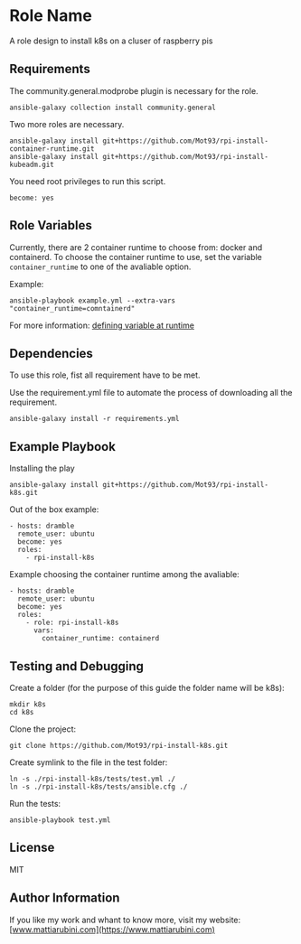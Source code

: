 Role Name
=========

A role design to install k8s on a cluser of raspberry pis

Requirements
------------

The community.general.modprobe plugin is necessary for the role.

    ansible-galaxy collection install community.general

Two more roles are necessary.

    ansible-galaxy install git+https://github.com/Mot93/rpi-install-container-runtime.git
    ansible-galaxy install git+https://github.com/Mot93/rpi-install-kubeadm.git

You need root privileges to run this script.

    become: yes

Role Variables
--------------

Currently, there are 2 container runtime to choose from: docker and containerd.
To choose the container runtime to use, set the variable `container_runtime` to one of the avaliable option.

Example:

    ansible-playbook example.yml --extra-vars "container_runtime=comntainerd"

For more information: [defining variable at runtime](https://docs.ansible.com/ansible/latest/user_guide/playbooks_variables.html#defining-variables-at-runtime)

Dependencies
------------

To use this role, fist all requirement have to be met.

Use the requirement.yml file to automate the process of downloading all the requirement.

    ansible-galaxy install -r requirements.yml

Example Playbook
----------------

Installing the play

    ansible-galaxy install git+https://github.com/Mot93/rpi-install-k8s.git

Out of the box example:

    - hosts: dramble
      remote_user: ubuntu
      become: yes
      roles:
        - rpi-install-k8s

Example choosing the container runtime among the avaliable:

    - hosts: dramble
      remote_user: ubuntu
      become: yes
      roles:
        - role: rpi-install-k8s
          vars:
            container_runtime: containerd

Testing and Debugging
---------------------

Create a folder (for the purpose of this guide the folder name will be k8s):

    mkdir k8s
    cd k8s

Clone the project:

    git clone https://github.com/Mot93/rpi-install-k8s.git

Create symlink to the file in the test folder:

    ln -s ./rpi-install-k8s/tests/test.yml ./
    ln -s ./rpi-install-k8s/tests/ansible.cfg ./

Run the tests:

    ansible-playbook test.yml

License
-------

MIT

Author Information
------------------

If you like my work and whant to know more, visit my website:
[www.mattiarubini.com](https://www.mattiarubini.com)
